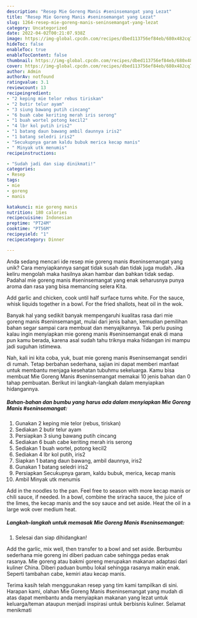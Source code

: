 ```yaml
---
description: "Resep Mie Goreng Manis #seninsemangat yang Lezat"
title: "Resep Mie Goreng Manis #seninsemangat yang Lezat"
slug: 1264-resep-mie-goreng-manis-seninsemangat-yang-lezat
category: Uncategorized
date: 2022-04-02T00:21:07.938Z
image: https://img-global.cpcdn.com/recipes/dbed113756ef84eb/680x482cq70/mie-goreng-manis-seninsemangat-foto-resep-utama.jpg
hideToc: false
enableToc: true
enableTocContent: false
thumbnail: https://img-global.cpcdn.com/recipes/dbed113756ef84eb/680x482cq70/mie-goreng-manis-seninsemangat-foto-resep-utama.jpg
cover: https://img-global.cpcdn.com/recipes/dbed113756ef84eb/680x482cq70/mie-goreng-manis-seninsemangat-foto-resep-utama.jpg
author: Admin
authorAv: notfound
ratingvalue: 3.1
reviewcount: 13
recipeingredient:
- "2 keping mie telor rebus tiriskan"
- "2 butir telur ayam"
- "3 siung bawang putih cincang"
- "6 buah cabe keriting merah iris serong"
- "1 buah wortel potong kecil2"
- "4 lbr kol putih iris2"
- "1 batang daun bawang ambil daunnya iris2"
- "1 batang seledri iris2"
- "Secukupnya garam kaldu bubuk merica kecap manis"
- " Minyak utk menumis"
recipeinstructions:

- "Sudah jadi dan siap dinikmati!"
categories:
- Resep
tags:
- mie
- goreng
- manis

katakunci: mie goreng manis 
nutrition: 180 calories
recipecuisine: Indonesian
preptime: "PT24M"
cooktime: "PT56M"
recipeyield: "1"
recipecategory: Dinner

---
```





Anda sedang mencari ide resep mie goreng manis #seninsemangat yang unik? Cara menyiapkannya sangat tidak susah dan tidak juga mudah. Jika keliru mengolah maka hasilnya akan hambar dan bahkan tidak sedap. Padahal mie goreng manis #seninsemangat yang enak seharusnya punya aroma dan rasa yang bisa memancing selera Kita.





Add garlic and chicken, cook until half surface turns white. For the sauce, whisk liquids together in a bowl. For the fried shallots, heat oil in the wok.

Banyak hal yang sedikit banyak mempengaruhi kualitas rasa dari mie goreng manis #seninsemangat, mulai dari jenis bahan, kemudian pemilihan bahan segar sampai cara membuat dan menyajikannya. Tak perlu pusing kalau ingin menyiapkan mie goreng manis #seninsemangat enak di mana pun kamu berada, karena asal sudah tahu triknya maka hidangan ini mampu jadi suguhan istimewa.






Nah, kali ini kita coba, yuk, buat mie goreng manis #seninsemangat sendiri di rumah. Tetap berbahan sederhana, sajian ini dapat memberi manfaat untuk membantu menjaga kesehatan tubuhmu sekeluarga. Kamu bisa membuat Mie Goreng Manis #seninsemangat memakai 10 jenis bahan dan 0 tahap pembuatan. Berikut ini langkah-langkah dalam menyiapkan hidangannya.

<!--inarticleads1-->

##### Bahan-bahan dan bumbu yang harus ada dalam menyiapkan Mie Goreng Manis #seninsemangat:

1. Gunakan 2 keping mie telor (rebus, tiriskan)
1. Sediakan 2 butir telur ayam
1. Persiapkan 3 siung bawang putih cincang
1. Sediakan 6 buah cabe keriting merah iris serong
1. Sediakan 1 buah wortel, potong kecil2
1. Sediakan 4 lbr kol putih, iris2
1. Siapkan 1 batang daun bawang, ambil daunnya, iris2
1. Gunakan 1 batang seledri iris2
1. Persiapkan Secukupnya garam, kaldu bubuk, merica, kecap manis
1. Ambil  Minyak utk menumis


Add in the noodles to the pan. Feel free to season with more kecap manis or chili sauce, if needed. In a bowl, combine the sriracha sauce, the juice of the limes, the kecap manis and the soy sauce and set aside. Heat the oil in a large wok over medium heat. 

<!--inarticleads2-->

##### Langkah-langkah untuk memasak Mie Goreng Manis #seninsemangat:


1. Selesai dan siap dihidangkan!

Add the garlic, mix well, then transfer to a bowl and set aside. Berbumbu sederhana mie goreng ini diberi paduan cabe sehingga pedas enak rasanya. Mie goreng atau bakmi goreng merupakan makanan adaptasi dari kuliner China. Diberi paduan bumbu lokal sehingga rasanya makin enak. Seperti tambahan cabe, kemiri atau kecap manis. 

Terima kasih telah menggunakan resep yang tim kami tampilkan di sini. Harapan kami, olahan Mie Goreng Manis #seninsemangat yang mudah di atas dapat membantu anda menyiapkan makanan yang lezat untuk keluarga/teman ataupun menjadi inspirasi untuk berbisnis kuliner. Selamat menikmati
